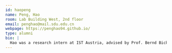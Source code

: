 ```yaml
---
id: haopeng
name: Peng, Hao
room: Lab Building West, 2nd floor
email: penghao@mail.sdu.edu.cn
webpage: https://penghao94.github.io/
type: alumni
bio: |
  Hao was a research intern at IST Austria, advised by Prof. Bernd Bickel.
---
```

